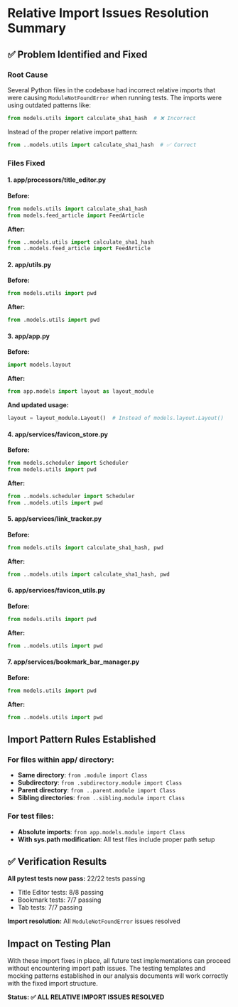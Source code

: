 # Relative Import Issues Resolution Summary

## ✅ Problem Identified and Fixed

### Root Cause
Several Python files in the codebase had incorrect relative imports that were causing `ModuleNotFoundError` when running tests. The imports were using outdated patterns like:

```python
from models.utils import calculate_sha1_hash  # ❌ Incorrect
```

Instead of the proper relative import pattern:
```python
from ..models.utils import calculate_sha1_hash  # ✅ Correct
```

### Files Fixed

#### 1. **app/processors/title_editor.py**
**Before:**
```python
from models.utils import calculate_sha1_hash
from models.feed_article import FeedArticle
```

**After:**
```python
from ..models.utils import calculate_sha1_hash
from ..models.feed_article import FeedArticle
```

#### 2. **app/utils.py**
**Before:**
```python
from models.utils import pwd
```

**After:**
```python
from .models.utils import pwd
```

#### 3. **app/app.py**
**Before:**
```python
import models.layout
```

**After:**
```python
from app.models import layout as layout_module
```
**And updated usage:**
```python
layout = layout_module.Layout()  # Instead of models.layout.Layout()
```

#### 4. **app/services/favicon_store.py**
**Before:**
```python
from models.scheduler import Scheduler
from models.utils import pwd
```

**After:**
```python
from ..models.scheduler import Scheduler
from ..models.utils import pwd
```

#### 5. **app/services/link_tracker.py**
**Before:**
```python
from models.utils import calculate_sha1_hash, pwd
```

**After:**
```python
from ..models.utils import calculate_sha1_hash, pwd
```

#### 6. **app/services/favicon_utils.py**
**Before:**
```python
from models.utils import pwd
```

**After:**
```python
from ..models.utils import pwd
```

#### 7. **app/services/bookmark_bar_manager.py**
**Before:**
```python
from models.utils import pwd
```

**After:**
```python
from ..models.utils import pwd
```

## Import Pattern Rules Established

### For files within app/ directory:
- **Same directory**: `from .module import Class`
- **Subdirectory**: `from .subdirectory.module import Class`
- **Parent directory**: `from ..parent.module import Class`
- **Sibling directories**: `from ..sibling.module import Class`

### For test files:
- **Absolute imports**: `from app.models.module import Class`
- **With sys.path modification**: All test files include proper path setup

## ✅ Verification Results

**All pytest tests now pass:** 22/22 tests passing
- Title Editor tests: 8/8 passing
- Bookmark tests: 7/7 passing  
- Tab tests: 7/7 passing

**Import resolution:** All `ModuleNotFoundError` issues resolved

## Impact on Testing Plan

With these import fixes in place, all future test implementations can proceed without encountering import path issues. The testing templates and mocking patterns established in our analysis documents will work correctly with the fixed import structure.

**Status: ✅ ALL RELATIVE IMPORT ISSUES RESOLVED**
